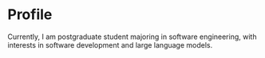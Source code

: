 # Profile

Currently, I am postgraduate student majoring in software engineering, with interests in software development and large language models.